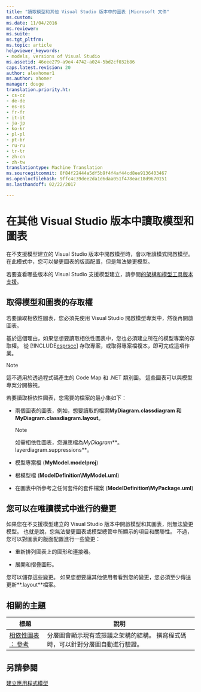 ```yaml
---
title: "讀取模型和其他 Visual Studio 版本中的圖表 |Microsoft 文件"
ms.custom: 
ms.date: 11/04/2016
ms.reviewer: 
ms.suite: 
ms.tgt_pltfrm: 
ms.topic: article
helpviewer_keywords:
- models, versions of Visual Studio
ms.assetid: 46eee279-a9e4-4742-a024-5bd2cf032b86
caps.latest.revision: 20
author: alexhomer1
ms.author: ahomer
manager: douge
translation.priority.ht:
- cs-cz
- de-de
- es-es
- fr-fr
- it-it
- ja-jp
- ko-kr
- pl-pl
- pt-br
- ru-ru
- tr-tr
- zh-cn
- zh-tw
translationtype: Machine Translation
ms.sourcegitcommit: 8f84f22444a5df5b9f4f4af44cd8ee9136403467
ms.openlocfilehash: 9ffc4c39dee2da1d6daa051f478eac18d9670151
ms.lasthandoff: 02/22/2017

---
```

# <a name="read-models-and-diagrams-in-other-visual-studio-editions"></a>在其他 Visual Studio 版本中讀取模型和圖表
在不支援模型建立的 Visual Studio 版本中開啟模型時，會以唯讀模式開啟模型。 在此模式中，您可以變更圖表的版面配置，但是無法變更模型。  
  
 若要查看哪些版本的 Visual Studio 支援模型建立，請參閱[的架構和模型工具版本支援](../modeling/what-s-new-for-design-in-visual-studio.md#VersionSupport)。  
  
## <a name="obtaining-access-to-a-model-and-diagrams"></a>取得模型和圖表的存取權  
 若要讀取相依性圖表，您必須先使用 Visual Studio 開啟模型專案中，然後再開啟 圖表。  
  
 基於這個理由，如果您想要讀取相依性圖表中，您也必須建立所在的模型專案的存取權。 從 [!INCLUDE[esprscc](../code-quality/includes/esprscc_md.md)] 存取專案，或取得專案檔複本，即可完成這項作業。  
  
> [!NOTE]
>  這不適用於透過程式碼產生的 Code Map 和 .NET 類別圖。 這些圖表可以與模型專案分開檢視。  
  
 若要讀取相依性圖表，您需要的檔案的最小集如下︰  
  
-   兩個圖表的圖表，例如，想要讀取的檔案**MyDiagram.classdiagram 和 MyDiagram.classdiagram.layout**。  
  
    > [!NOTE]
    >  如需相依性圖表，您還應檔為*MyDiagram***。 layerdiagram.suppressions**。  
  
-   模型專案檔 (**MyModel.modelproj**)  
  
-   根模型檔 (**ModelDefinition\MyModel.uml**)  
  
-   在圖表中所參考之任何套件的套件檔案 (**ModelDefinition\MyPackage.uml**)  
  
## <a name="changes-that-you-can-make-in-read-only-mode"></a>您可以在唯讀模式中進行的變更  
 如果您在不支援模型建立的 Visual Studio 版本中開啟模型和其圖表，則無法變更模型。 也就是說，您無法變更圖表或模型總管中所顯示的項目和關聯性。 不過，您可以對圖表的版面配置進行一些變更：  
  
-   重新排列圖表上的圖形和連接器。  
  
-   展開和摺疊圖形。  
  
 您可以儲存這些變更。 如果您想要讓其他使用者看到您的變更，您必須至少傳送更新**.layout**檔案。  
  
##  <a name="a-namerelatedtopicsa-related-topics"></a><a name="RelatedTopics"></a>相關的主題  
  
|標題|說明|  
|-----------|-----------------|  
|[相依性圖表︰ 參考](../modeling/layer-diagrams-reference.md)|分層圖會顯示現有或提議之架構的結構。 撰寫程式碼時，可以針對分層圖自動進行驗證。|  
  
## <a name="see-also"></a>另請參閱  
 [建立應用程式模型](../modeling/create-models-for-your-app.md)
